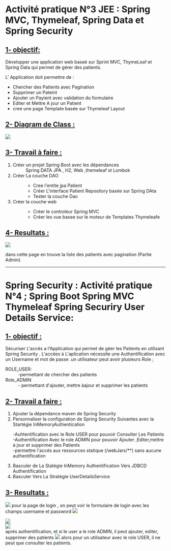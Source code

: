 # Activité pratique N°3 JEE : Spring MVC, Thymeleaf, Spring Data et Spring Security

<h2 style="text-decoration: underline;">1- objectif:</h2>
<div>
<p>Développer une application web baseé sur Sprint MVC, ThymeLeaf et Spring Data qui permet de gérer des patients.</p>
<p>L' Application doit permettre de : </p>
<ul>
<li> Chercher des Patients avec Pagination  </li>
<li> Supprimer un Pateint </li>
<li> Ajouter un Payient avec validation du formulaire </li>
<li> Editer et Mettre A jour un Patient </li>
<li>cree une page Template basée sur Thymeleaf Layout</li>
</ul>
</div>
<h2 style="text-decoration: underline;">2- Diagram de Class :</h2>
<p><img src="images/diagrame de class.png"></p>
<div>
<h2 style="text-decoration: underline;">3- Travail à faire : </h2>

<ol type="1">

<dt><li> Créer un projet Spring Boot avec les dépendances </li></dt>
<dd>Spring DATA JPA , H2, Web ,themeleaf st Lombok </dd>
<dt><li>Créer La couche DAO</li></dt>
<dd>
<ul>
<li>Cree l'entite jpa Patient</li>
<li>Créer L'interface Patient Repository basée sur Spring DAta </li>
<li>Tester la couche Dao</li>
</ul> 
</dd>
<dt><li>Créer la couche web </li></dt>
<ul>
<dd><li> Créer le controleur Spring MVC</li>
<li>Créer les vue basee sur le moteur de Templates Thymeleafe </li>
</dd>
</ul>
</ol>
</div>
<div>
<h2 style="text-decoration: underline;">4- Resultats :</h2>
<p><img src="images/Home admin.png"></p>
dans cette page en trouve la liste des patients avec pagination (Partie Admin)
</div>
<div>



<hr> 
<h1>  Spring Security : Activité pratique N°4 ; Spring Boot Spring MVC Thymeleaf Spring Securiry User Details Service: </h1>
<div>
<div>
            <h2 style="text-decoration: underline;">1- objectif :</h2>
        <p>
            Sécuriser L'accés a l'Application 
            qui permet de géer les Patients en utilisant Spring Security . L'accées à L'aplication nécessite une Authentification avec
            un Username et mot de passe .un utilisateur peut avoir plusieurs Role ;
        </p>
        <dl>
          <dt>ROLE_USER:</dt>
          <dd >-permettant de chercher des patients</dd>
          <dt>Role_ADMIN</dt>
          <dd>- permettant d'ajouter, mettre àajour et supprimer les patients</dd>
        </dl>


</div>
<div>
<h2 style="text-decoration: underline;">2- Travail a faire : </h2>
<p> </p>
<ol type="1">
  <li>Ajouter la dépendance maven de Spring Security  </li>
  <li>Personnaliser la configuration de Spring Security Suivantes avec la Startégie InMemoryAuthentication  
<dl>
  <dt>-Auhtentification avec le Role USER pour pouvoir Consulter Les Patients</dt>
  <dt>-Authentification Avec le role ADMIN pour pouvoir Ajouter ,Editer,mettre à  jour et supprimer des Patients </dt>
    <dt> -permettre l'accés aux ressources statique (/webJars/**) sans aucune authentification </dt> 
</dl>
</li>

<li> Basculer de La Statégie InMemory Authentification Vers JDBCD Authentification </li>
<li>Basculer Vers La Stratégie UserDetailsService </li>


</ol>
<div>
</div>
<h2 style="text-decoration: underline;">3- Resultats :</h2>
<div>
</div>
<div>
</div>
<p>
<img src="images/Login.png">
pour la page de login , on peut voir le formulaire de login avec les champs username et password

<img src="images/HomePage.png">
<div>
</div>
<img src="images/InsertPage.png">
<div>
</div>
<img src="images/EditPage.png">
<div>
</div>
aprés authentification, et si le user a le role ADMIN, il peut ajouter, editer, supprimer des patients

<img src="images/UserPage.png">
alors pour un utilisateur avec le role USER, il ne peut que consulter les patients.
</p>
</div>

</div>
</div>





